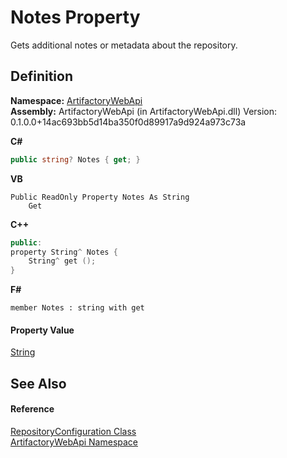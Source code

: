 # Notes Property


Gets additional notes or metadata about the repository.



## Definition
**Namespace:** <a href="75b20af6-7197-02a5-e38f-f7b15eac4732">ArtifactoryWebApi</a>  
**Assembly:** ArtifactoryWebApi (in ArtifactoryWebApi.dll) Version: 0.1.0.0+14ac693bb5d14ba350f0d89917a9d924a973c73a

**C#**
``` C#
public string? Notes { get; }
```
**VB**
``` VB
Public ReadOnly Property Notes As String
	Get
```
**C++**
``` C++
public:
property String^ Notes {
	String^ get ();
}
```
**F#**
``` F#
member Notes : string with get
```



#### Property Value
<a href="https://learn.microsoft.com/dotnet/api/system.string" target="_blank" rel="noopener noreferrer">String</a>

## See Also


#### Reference
<a href="a6ddf40e-144d-1189-ed67-3ded4542ab2d">RepositoryConfiguration Class</a>  
<a href="75b20af6-7197-02a5-e38f-f7b15eac4732">ArtifactoryWebApi Namespace</a>  
